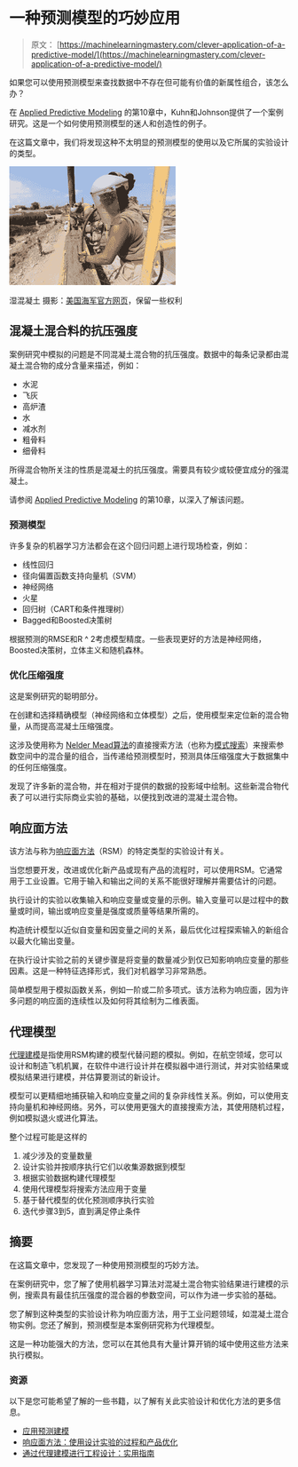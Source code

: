 # 一种预测模型的巧妙应用

> 原文： [https://machinelearningmastery.com/clever-application-of-a-predictive-model/](https://machinelearningmastery.com/clever-application-of-a-predictive-model/)

如果您可以使用预测模型来查找数据中不存在但可能有价值的新属性组合，该怎么办？

在 [Applied Predictive Modeling](http://www.amazon.com/dp/1461468485?tag=inspiredalgor-20) 的第10章中，Kuhn和Johnson提供了一个案例研究。这是一个如何使用预测模型的迷人和创造性的例子。

在这篇文章中，我们将发现这种不太明显的预测模型的使用以及它所属的实验设计的类型。

[![wet concrete](img/14c90d71e3bf4b3f2356fa31ea9c6d68.jpg)](https://3qeqpr26caki16dnhd19sv6by6v-wpengine.netdna-ssl.com/wp-content/uploads/2014/08/wet-concrete.jpg)

湿混凝土
摄影：[美国海军官方网页](https://www.flickr.com/photos/usnavy/5405473010)，保留一些权利

## 混凝土混合料的抗压强度

案例研究中模拟的问题是不同混凝土混合物的抗压强度。数据中的每条记录都由混凝土混合物的成分含量来描述，例如：

*   水泥
*   飞灰
*   高炉渣
*   水
*   减水剂
*   粗骨料
*   细骨料

所得混合物所关注的性质是混凝土的抗压强度。需要具有较少或较便宜成分的强混凝土。

请参阅 [Applied Predictive Modeling](http://www.amazon.com/dp/1461468485?tag=inspiredalgor-20) 的第10章，以深入了解该问题。

### 预测模型

许多复杂的机器学习方法都会在这个回归问题上进行现场检查，例如：

*   线性回归
*   径向偏置函数支持向量机（SVM）
*   神经网络
*   火星
*   回归树（CART和条件推理树）
*   Bagged和Boosted决策树

根据预测的RMSE和R ^ 2考虑模型精度。一些表现更好的方法是神经网络，Boosted决策树，立体主义和随机森林。

### 优化压缩强度

这是案例研究的聪明部分。

在创建和选择精确模型（神经网络和立体模型）之后，使用模型来定位新的混合物量，从而提高混凝土压缩强度。

这涉及使用称为 [Nelder Mead算法](http://en.wikipedia.org/wiki/Nelder%E2%80%93Mead_method)的直接搜索方法（也称为[模式搜索](http://en.wikipedia.org/wiki/Pattern_search_(optimization))）来搜索参数空间中的混合量的组合，当传递给预测模型时，预测具体压缩强度大于数据集中的任何压缩强度。

发现了许多新的混合物，并在相对于提供的数据的投影域中绘制。这些新混合物代表了可以进行实际商业实验的基础，以便找到改进的混凝土混合物。

## 响应面方法

该方法与称为[响应面方法](http://en.wikipedia.org/wiki/Response_surface_methodology)（RSM）的特定类型的实验设计有关。

当您想要开发，改进或优化新产品或现有产品的流程时，可以使用RSM。它通常用于工业设置。它用于输入和输出之间的关系不能很好理解并需要估计的问题。

执行设计的实验以收集输入和响应变量或变量的示例。输入变量可以是过程中的数量或时间，输出或响应变量是强度或质量等结果所需的。

构造统计模型以近似自变量和因变量之间的关系，最后优化过程探索输入的新组合以最大化输出变量。

在执行设计实验之前的关键步骤是将变量的数量减少到仅已知影响响应变量的那些因素。这是一种特征选择形式，我们对机器学习非常熟悉。

简单模型用于模拟函数关系，例如一阶或二阶多项式。该方法称为响应面，因为许多问题的响应面的连续性以及如何将其绘制为二维表面。

## 代理模型

[代理建模](http://en.wikipedia.org/wiki/Surrogate_model)是指使用RSM构建的模型代替问题的模拟。例如，在航空领域，您可以设计和制造飞机机翼，在软件中进行设计并在模拟器中进行测试，并对实验结果或模拟结果进行建模，并估算要测试的新设计。

模型可以更精细地捕获输入和响应变量之间的复杂非线性关系。例如，可以使用支持向量机和神经网络。另外，可以使用更强大的直接搜索方法，其使用随机过程，例如模拟退火或进化算法。

整个过程可能是这样的

1.  减少涉及的变量数量
2.  设计实验并按顺序执行它们以收集源数据到模型
3.  根据实验数据构建代理模型
4.  使用代理模型将搜索方法应用于变量
5.  基于替代模型的优化预测顺序执行实验
6.  迭代步骤3到5，直到满足停止条件

## 摘要

在这篇文章中，您发现了一种使用预测模型的巧妙方法。

在案例研究中，您了解了使用机器学习算法对混凝土混合物实验结果进行建模的示例，搜索具有最佳抗压强度的混合器的参数空间，可以作为进一步实验的基础。

您了解到这种类型的实验设计称为响应面方法，用于工业问题领域，如混凝土混合物实例。您还了解到，预测模型是本案例研究称为代理模型。

这是一种功能强大的方法，您可以在其他具有大量计算开销的域中使用这些方法来执行模拟。

### 资源

以下是您可能希望了解的一些书籍，以了解有关此实验设计和优化方法的更多信息。

*   [应用预测建模](http://www.amazon.com/dp/1461468485?tag=inspiredalgor-20)
*   [响应面方法：使用设计实验的过程和产品优化](http://www.amazon.com/dp/0470174463?tag=inspiredalgor-20)
*   [通过代理建模进行工程设计：实用指南](http://www.amazon.com/dp/0470060689?tag=inspiredalgor-20)